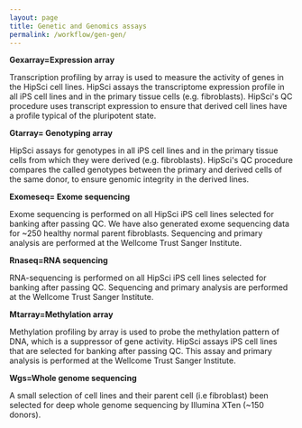 ```yaml
---
layout: page
title: Genetic and Genomics assays
permalink: /workflow/gen-gen/
---
```


**Gexarray=<span class="blue">Expression array</span></strong>**

Transcription profiling by array is used to measure the activity of genes in the HipSci cell lines. HipSci assays the transcriptome expression profile in all iPS cell lines and in the primary tissue cells (e.g. fibroblasts). HipSci's QC procedure uses transcript expression to ensure that derived cell lines have a profile typical of the pluripotent state.

**Gtarray= <span class="blue">Genotyping array</span>**

HipSci assays for genotypes in all iPS cell lines and in the primary tissue cells from which they were derived (e.g. fibroblasts). HipSci's QC procedure compares the called genotypes between the primary and derived cells of the same donor, to ensure genomic integrity in the derived lines.

**Exomeseq= <span class="blue">Exome sequencing</span>**

Exome sequencing is performed on all HipSci iPS cell lines selected for banking after passing QC. We have also generated exome sequencing data for ~250 healthy normal parent fibroblasts. Sequencing and primary analysis are performed at the Wellcome Trust Sanger Institute.

**Rnaseq=<span class="blue">RNA sequencing</span>**

RNA-sequencing is performed on all HipSci iPS cell lines selected for banking after passing QC. Sequencing and primary analysis are performed at the Wellcome Trust Sanger Institute.

**Mtarray=<span class="blue">Methylation array</span>**

Methylation profiling by array is used to probe the methylation pattern of DNA, which is a suppressor of gene activity. HipSci assays iPS cell lines that are selected for banking after passing QC. This assay and primary analysis is performed at the Wellcome Trust Sanger Institute.

**Wgs=<span class="blue">Whole genome sequencing</span>**

A small selection of cell lines and their parent cell (i.e fibroblast) been selected for deep whole genome sequencing by Illumina XTen (~150 donors).





